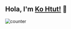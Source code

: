 ## Hola, I'm [Ko Htut!](https://kohtut.dev) 👋

 ![counter](https://enp6vzn8zaqpttd.m.pipedream.net)
<!--
**ko-htut/ko-htut** is a ✨ _special_ ✨ repository because its `README.md` (this file) appears on your GitHub profile.

Here are some ideas to get you started:

- 🔭 I’m currently working on ...
- 🌱 I’m currently learning ...
- 👯 I’m looking to collaborate on ...
- 🤔 I’m looking for help with ...
- 💬 Ask me about ...
- 📫 How to reach me: ...
- 😄 Pronouns: ...
- ⚡ Fun fact: ...
-->
